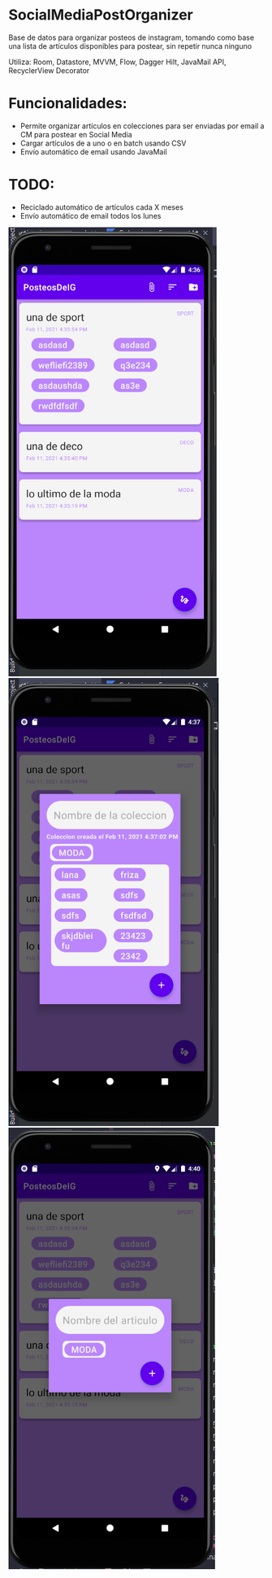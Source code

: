 # SocialMediaPostOrganizer

Base de datos para organizar posteos de instagram, tomando como base una lista de artículos disponibles para postear, sin repetir nunca ninguno

Utiliza: Room, Datastore, MVVM, Flow, Dagger Hilt, JavaMail API, RecyclerView Decorator

# Funcionalidades:
* Permite organizar artículos en colecciones para ser enviadas por email a CM para postear en Social Media
* Cargar artículos de a uno o en batch usando CSV
* Envío automático de email usando JavaMail 

# TODO:
* Reciclado automático de artículos cada X meses
* Envío automático de email todos los lunes 


![Alt text](https://github.com/charromax/SocialMediaPostOrganizer/blob/master/home.PNG?raw=true "Title") ![Alt text](https://github.com/charromax/SocialMediaPostOrganizer/blob/master/add_collection.PNG?raw=true "Title") ![Alt text](https://github.com/charromax/SocialMediaPostOrganizer/blob/master/add_article.PNG?raw=true "Title")

